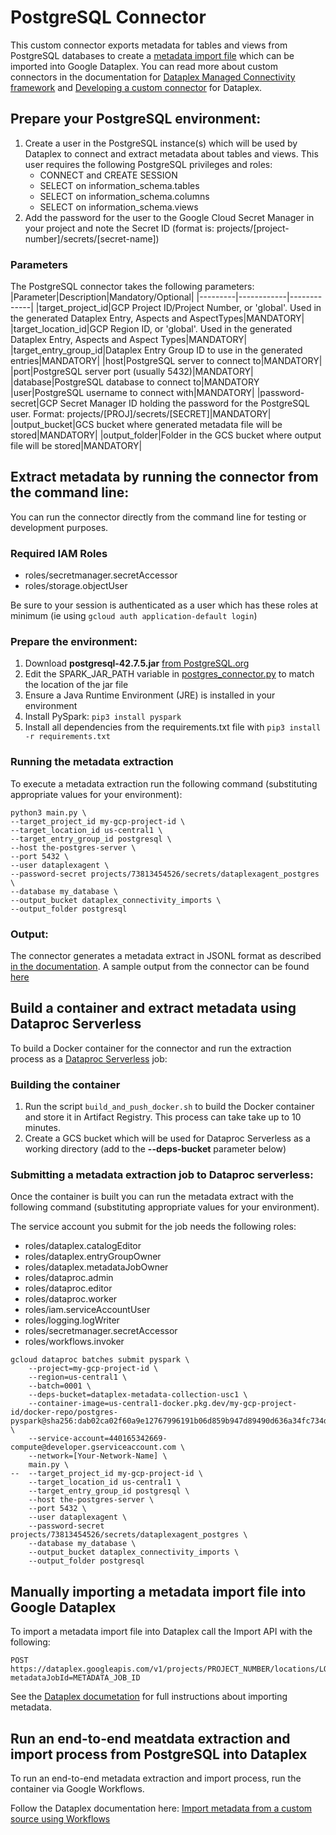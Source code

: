 # PostgreSQL Connector

This custom connector exports metadata for tables and views from PostgreSQL databases to create a [metadata import file](https://cloud.google.com/dataplex/docs/import-metadata#components) which can be imported into Google Dataplex. 
You can read more about custom connectors in the documentation for [Dataplex Managed Connectivity framework](https://cloud.google.com/dataplex/docs/managed-connectivity-overview) and [Developing a custom connector](https://cloud.google.com/dataplex/docs/develop-custom-connector) for Dataplex.

## Prepare your PostgreSQL environment:

1. Create a user in the PostgreSQL instance(s) which will be used by Dataplex to connect and extract metadata about tables and views. This user requires the following PostgreSQL privileges and roles: 
    * CONNECT and CREATE SESSION
    * SELECT on information_schema.tables
    * SELECT on information_schema.columns
    * SELECT on information_schema.views
2. Add the password for the user to the Google Cloud Secret Manager in your project and note the Secret ID (format is: projects/[project-number]/secrets/[secret-name])

### Parameters
The PostgreSQL connector takes the following parameters:
|Parameter|Description|Mandatory/Optional|
|---------|------------|-------------|
|target_project_id|GCP Project ID/Project Number, or 'global'. Used in the generated Dataplex Entry, Aspects and AspectTypes|MANDATORY|
|target_location_id|GCP Region ID, or 'global'. Used in the generated Dataplex Entry, Aspects and Aspect Types|MANDATORY|
|target_entry_group_id|Dataplex Entry Group ID to use in the generated entries|MANDATORY|
|host|PostgreSQL server to connect to|MANDATORY|
|port|PostgreSQL server port (usually 5432)|MANDATORY|
|database|PostgreSQL database to connect to|MANDATORY
|user|PostgreSQL username to connect with|MANDATORY|
|password-secret|GCP Secret Manager ID holding the password for the PostgreSQL user. Format: projects/[PROJ]/secrets/[SECRET]|MANDATORY|
|output_bucket|GCS bucket where generated metadata file will be stored|MANDATORY|
|output_folder|Folder in the GCS bucket where output file will be stored|MANDATORY|

## Extract metadata by running the connector from the command line:

You can run the connector directly from the command line for testing or development purposes.

### Required IAM Roles
- roles/secretmanager.secretAccessor
- roles/storage.objectUser

Be sure to your session is authenticated as a user which has these roles at minimum (ie using ```gcloud auth application-default login```)

### Prepare the environment:
1. Download **postgresql-42.7.5.jar** [from PostgreSQL.org](https://jdbc.postgresql.org/download/)
2. Edit the SPARK_JAR_PATH variable in [postgres_connector.py](src/postgres_connector.py) to match the location of the jar file
3. Ensure a Java Runtime Environment (JRE) is installed in your environment
4. Install PySpark: `pip3 install pyspark`
5. Install all dependencies from the requirements.txt file with `pip3 install -r requirements.txt`

### Running the metadata extraction
To execute a metadata extraction run the following command (substituting appropriate values for your environment):

```shell 
python3 main.py \
--target_project_id my-gcp-project-id \
--target_location_id us-central1 \
--target_entry_group_id postgresql \
--host the-postgres-server \
--port 5432 \
--user dataplexagent \
--password-secret projects/73813454526/secrets/dataplexagent_postgres \
--database my_database \
--output_bucket dataplex_connectivity_imports \
--output_folder postgresql
```

### Output:
The connector generates a metadata extract in JSONL format as described [in the documentation](https://cloud.google.com/dataplex/docs/import-metadata#metadata-import-file). A sample output from the connector can be found [here](sample/postgres-output-dvdrental.jsonl)

## Build a container and extract metadata using Dataproc Serverless

To build a Docker container for the connector and run the extraction process as a [Dataproc Serverless](https://cloud.google.com/dataproc-serverless/docs) job:

### Building the container
1. Run the script ```build_and_push_docker.sh``` to build the Docker container and store it in Artifact Registry. This process can take take up to 10 minutes.
2. Create a GCS bucket which will be used for Dataproc Serverless as a working directory (add to the **--deps-bucket** parameter below)

### Submitting a metadata extraction job to Dataproc serverless:
Once the container is built you can run the metadata extract with the following command (substituting appropriate values for your environment). 

The service account you submit for the job needs the following roles:

- roles/dataplex.catalogEditor
- roles/dataplex.entryGroupOwner
- roles/dataplex.metadataJobOwner
- roles/dataproc.admin
- roles/dataproc.editor
- roles/dataproc.worker
- roles/iam.serviceAccountUser
- roles/logging.logWriter
- roles/secretmanager.secretAccessor
- roles/workflows.invoker


```shell
gcloud dataproc batches submit pyspark \
    --project=my-gcp-project-id \
    --region=us-central1 \
    --batch=0001 \
    --deps-bucket=dataplex-metadata-collection-usc1 \  
    --container-image=us-central1-docker.pkg.dev/my-gcp-project-id/docker-repo/postgres-pyspark@sha256:dab02ca02f60a9e12767996191b06d859b947d89490d636a34fc734d4a0b6d08 \
    --service-account=440165342669-compute@developer.gserviceaccount.com \
    --network=[Your-Network-Name] \
    main.py \
--  --target_project_id my-gcp-project-id \
    --target_location_id us-central1 \
    --target_entry_group_id postgresql \
    --host the-postgres-server \
    --port 5432 \
    --user dataplexagent \
    --password-secret projects/73813454526/secrets/dataplexagent_postgres \
    --database my_database \
    --output_bucket dataplex_connectivity_imports \
    --output_folder postgresql
```

## Manually importing a metadata import file into Google Dataplex

To import a metadata import file into Dataplex call the Import API with the following:

```http
POST https://dataplex.googleapis.com/v1/projects/PROJECT_NUMBER/locations/LOCATION_ID/metadataJobs?metadataJobId=METADATA_JOB_ID
```

See the [Dataplex documetation](https://cloud.google.com/dataplex/docs/import-metadata#import-metadata) for full instructions about importing metadata.

## Run an end-to-end meatdata extraction and import process from PostgreSQL into Dataplex

To run an end-to-end metadata extraction and import process, run the container via Google Workflows. 

Follow the Dataplex documentation here: [Import metadata from a custom source using Workflows ](https://cloud.google.com/dataplex/docs/import-using-workflows-custom-source)
